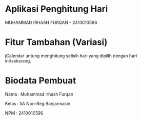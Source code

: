 # Aplikasi Penghitung Hari
MUHAMMAD IRHASH FURQAN - 2410010596

# Fitur Tambahan (Variasi)
jCalendar untung menghitung selisih hari yang dipilih dengan hari ini/sekarang.

# Biodata Pembuat
Nama : Muhammad Irhash Furqan

Kelas : 5A Non-Reg Banjarmasin

NPM : 2410010596
